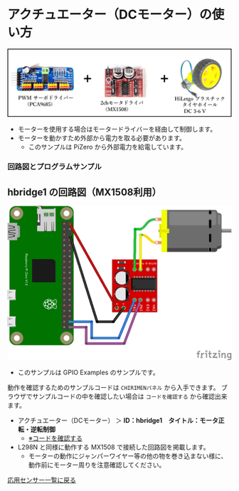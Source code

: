 # アクチュエーター（DCモーター）の使い方
<img src="./imgs/dcmotor.jpg" width=600>

- モーターを使用する場合はモータードライバーを経由して制御します。
- モーターを動かすため外部から電力を取る必要があります。
  - このサンプルは PiZero から外部電力を給電しています。

### 回路図とプログラムサンプル
## hbridge1 の回路図（MX1508利用）

<img src="./imgs/MX1508_DCmotor.jpg" width=700>

- このサンプルは GPIO Examples のサンプルです。

動作を確認するためのサンプルコードは `CHIRIMENパネル` から入手できます。
ブラウザでサンプルコードの中を確認したい場合は `コードを確認する` から確認出来ます。
- アクチュエーター（DCモーター） ＞ **ID：hbridge1　タイトル：モータ正転・逆転制御**
  -  [※コードを確認する](https://tutorial.chirimen.org/pizero/esm-examples/hbridge1/main.js)
- L298N と同様に動作する MX1508 で接続した回路図を掲載します。
  - モーターの動作にジャンパーワイヤー等の他の物を巻き込まない様に、動作前にモーター周りを注意確認してください。

[応用センサー一覧に戻る](ad_sensor.md)
